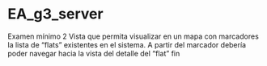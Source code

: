 # EA_g3_server
Examen mínimo 2 
Vista que permita visualizar en un mapa con marcadores la lista de “flats”
existentes en el sistema. A partir del marcador debería poder navegar hacia la
vista del detalle del “flat”
fin